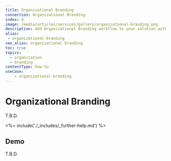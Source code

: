 ```yaml
---
title: Organizational Branding
connection: Organizational Branding
index: 8
image: /media/articles/services/gallery/organizational-branding.png
description: Add Organizational Branding workflow to your solution with Professional Services custom extensibility.
alias:
 - organizational-branding
seo_alias: organizational branding  
toc: true
topics:
  - organization
  - branding
contentType: how-to
useCase:
    - organizational-branding 
---
```

# Organizational Branding

T.B.D.

<%= include('./_includes/_further-help.md') %>

## Demo

T.B.D.


